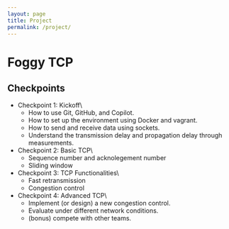 ```yaml
---
layout: page
title: Project
permalink: /project/
---
```


# Foggy TCP

## Checkpoints
* Checkpoint 1: Kickoff\
  * How to use Git, GitHub, and Copilot.
  * How to set up the environment using Docker and vagrant.
  * How to send and receive data using sockets.
  * Understand the transmission delay and propagation delay through measurements.
* Checkpoint 2: Basic TCP\
  * Sequence number and acknolegement number
  * Sliding window
* Checkpoint 3: TCP Functionalities\
  * Fast retransmission
  * Congestion control
* Checkpoint 4: Advanced TCP\
  * Implement (or design) a new congestion control.
  * Evaluate under different network conditions.
  * (bonus) compete with other teams.
